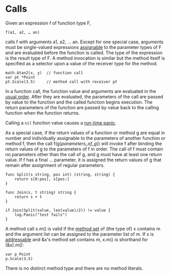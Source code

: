 # Calls

Given an expression f of function type F,

```
f(a1, a2, … an)
```

calls f with arguments a1, a2, … an. Except for one special case, arguments must be single-valued expressions [assignable](/Statements/assignments.html) to the parameter types of F and are evaluated before the function is called. The type of the expression is the result type of F. A method invocation is similar but the method itself is specified as a selector upon a value of the receiver type for the method.

```
math.Atan2(x, y)  // function call
var pt *Point
pt.Scale(3.5)     // method call with receiver pt
```

In a function call, the function value and arguments are evaluated in the [usual order](/Expressions/order_of_evaluation.html). After they are evaluated, the parameters of the call are passed by value to the function and the called function begins execution. The return parameters of the function are passed by value back to the calling function when the function returns.

Calling a `nil` function value causes a [run-time panic](/Run-time%20panics/).

As a special case, if the return values of a function or method g are equal in number and individually assignable to the parameters of another function or method f, then the call f(g(*parameters_of_g*)) will invoke f after binding the return values of g to the parameters of f in order. The call of f must contain no parameters other than the call of g, and g must have at least one return value. If f has a final ... parameter, it is assigned the return values of g that remain after assignment of regular parameters.

```
func Split(s string, pos int) (string, string) {
    return s[0:pos], s[pos:]
}

func Join(s, t string) string {
    return s + t
}

if Join(Split(value, len(value)/2)) != value {
    log.Panic("test fails")
}
```

A method call x.m() is valid if the [method set](/Types/method_sets.html) of (the type of) x contains m and the argument list can be assigned to the parameter list of m. If x is [addressable](/Expressions/address_operators.html) and &x's method set contains m, x.m() is shorthand for (&x).m():

```
var p Point
p.Scale(3.5)
```

There is no distinct method type and there are no method literals.